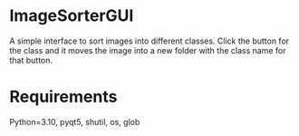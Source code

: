 # ImageSorterGUI

A simple interface to sort images into different classes. Click the button for the class and it moves the image into a new folder with the class name for that button. 

# Requirements

Python=3.10, pyqt5, shutil, os, glob

